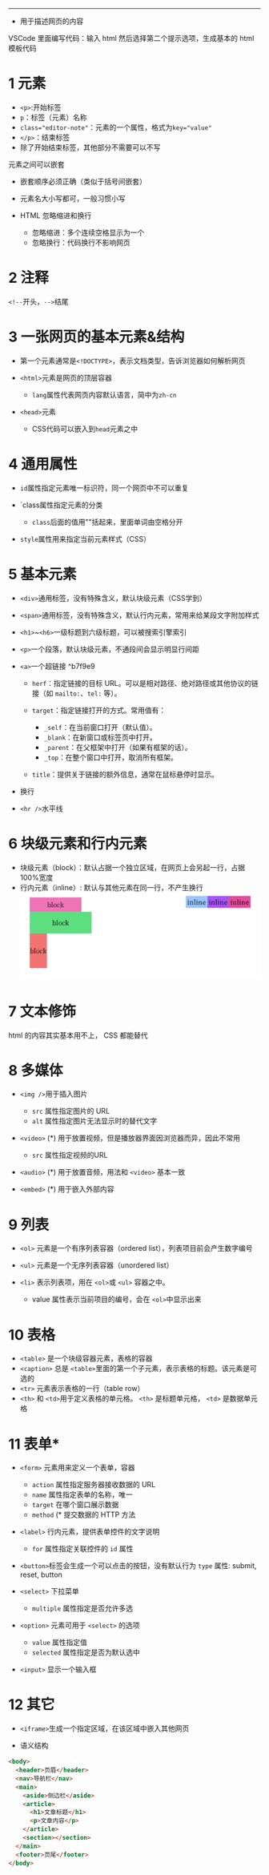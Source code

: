 ‍

---

- 用于描述网页的内容

VSCode 里面编写代码：输入 html 然后选择第二个提示选项，生成基本的 html 模板代码

# 1 元素

- ​`<p>`​:开始标签
- ​`p`​：标签（元素）名称
- ​`class="editor-note"`​：元素的一个属性，格式为`key="value"`​
- ​`</p>`​：结束标签
- 除了开始结束标签，其他部分不需要可以不写

元素之间可以嵌套

- 嵌套顺序必须正确（类似于括号间嵌套）
- 元素名大小写都可，一般习惯小写
- HTML 忽略缩进和换行

  - 忽略缩进：多个连续空格显示为一个
  - 忽略换行：代码换行不影响网页

# 2 注释

​`<!--`​开头，`-->`​结尾

# 3 一张网页的基本元素&结构

- 第一个元素通常是`<!DOCTYPE>`​，表示文档类型，告诉浏览器如何解析网页
- ​`<html>`​元素是网页的顶层容器

  - ​`lang`​属性代表网页内容默认语言，简中为`zh-cn`​
- ​`<head>`​元素

  - CSS代码可以嵌入到`head`​元素之中

# 4 通用属性

- ​`id`​属性指定元素唯一标识符，同一个网页中不可以重复
- `class属性指定元素的分类

  - ​`class`​后面的值用""括起来，里面单词由空格分开
- ​`style`​属性用来指定当前元素样式（CSS）

# 5 基本元素

- ​`<div>`​通用标签，没有特殊含义，默认块级元素（CSS学到）
- ​`<span>`​通用标签，没有特殊含义，默认行内元素，常用来给某段文字附加样式
- ​`<h1>`​~`<h6>`​一级标题到六级标题，可以被搜索引擎索引
- ​`<p>`​一个段落，默认块级元素，不通段间会显示明显行间距
- ​`<a>`​一个超链接 ^b7f9e9

  - ​`herf`​：指定链接的目标 URL。可以是相对路径、绝对路径或其他协议的链接（如 `mailto:`​、`tel:`​ 等）。
  - ​`target`​：指定链接打开的方式。常用值有：

    - ​`_self`​：在当前窗口打开（默认值）。
    - ​`_blank`​：在新窗口或标签页中打开。
    - ​`_parent`​：在父框架中打开（如果有框架的话）。
    - ​`_top`​：在整个窗口中打开，取消所有框架。
  - ​`title`​：提供关于链接的额外信息，通常在鼠标悬停时显示。
- 换行
- ​`<hr />`​水平线

# 6 块级元素和行内元素

- 块级元素（block）：默认占据一个独立区域，在网页上会另起一行，占据100%宽度
- 行内元素（inline）: 默认与其他元素在同一行，不产生换行  
  ​![HTML 入门-块级元素和行内元素](assets/HTML%20入门-块级元素和行内元素-20250218221027-n7dt4d8.png)

# 7 文本修饰

html 的内容其实基本用不上， CSS 都能替代

# 8 多媒体

- ​`<img />`​用于插入图片

  - ​`src`​ 属性指定图片的 URL
  - ​`alt`​ 属性指定图片无法显示时的替代文字
- ​`<video>`​ (\*) 用于放置视频，但是播放器界面因浏览器而异，因此不常用

  - ​`src`​ 属性指定视频的URL
- ​`<audio>`​ (\*) 用于放置音频，用法和 `<video>`​ 基本一致
- ​`<embed>`​ (\*) 用于嵌入外部内容

# 9 列表

- ​`<ol>`​ 元素是一个有序列表容器（ordered list），列表项目前会产生数字编号
- ​`<ul>`​ 元素是一个无序列表容器（unordered list）
- ​`<li>`​ 表示列表项，用在 `<ol>`​ 或 `<ul>`​ 容器之中。

  - value 属性表示当前项目的编号，会在 `<ol>`​ 中显示出来

# 10 表格

- ​`<table>`​ 是一个块级容器元素，表格的容器
- ​`<caption>`​ 总是 `<table>`​ 里面的第一个子元素，表示表格的标题。该元素是可选的
- ​`<tr>`​ 元素表示表格的一行（table row）
- ​`<th>`​ 和 `<td>`​ 用于定义表格的单元格。 `<th>`​ 是标题单元格， `<td>`​ 是数据单元格

# 11 表单*

- ​`<form>`​ 元素用来定义一个表单，容器

  - ​`action`​ 属性指定服务器接收数据的 URL
  - ​`name`​ 属性指定表单的名称，唯一
  - ​`target`​ 在哪个窗口展示数据
  - ​`method`​ (* 提交数据的 HTTP 方法
- ​`<label>`​ 行内元素，提供表单控件的文字说明

  - ​`for`​ 属性指定关联控件的 `id`​ 属性
- ​`<button>`​ 标签会生成一个可以点击的按钮，没有默认行为 `type`​ 属性: submit, reset, button
- ​`<select>`​ 下拉菜单

  - ​`multiple`​ 属性指定是否允许多选
- ​`<option>`​ 元素可用于 `<select>`​ 的选项

  - ​`value`​ 属性指定值
  - ​`selected`​ 属性指定是否为默认选中

- ​`<input>`​ 显示一个输入框

# 12 其它

- ​`<iframe>`​ 生成一个指定区域，在该区域中嵌入其他网页

- 语义结构

```html
<body>
  <header>页眉</header>
  <nav>导航栏</nav>
  <main>
    <aside>侧边栏</aside>
    <article>
      <h1>文章标题</h1>
      <p>文章内容</p>
    </article>
    <section></section>
  </main>
  <footer>页尾</footer>
</body>
```
